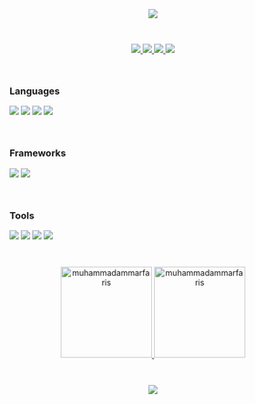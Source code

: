 <p align="center">
    <img src="https://readme-typing-svg.herokuapp.com/?lines=Hi%20there;I'm+Muhammad+Ammar+Faris+Fauzi;A+Front-End+Mobile+Developer&font=Fira%20Code&color=%23D62F79&center=true&width=500&height=30">
</p>

<br> <!-- Tambahkan spasi vertikal antar elemen -->

<p align="center">
  <a href="https://www.linkedin.com/in/ammar-faris-fauzi-339260295/" target="_blank">
    <img src="https://img.shields.io/badge/-LinkedIn-000000?style=for-the-badge&logo=Linkedin&logoColor=0077B5">
  </a>
  <a href="https://open.spotify.com/user/31zc2a4hozn3awzskii3xce6b5xq?si=a64484a08ffb4cea" target="_blank">
    <img src="https://img.shields.io/badge/Spotify-000000?style=for-the-badge&logo=spotify&logoColor=1ED760">
  </a>
  <a href="https://dribbble.com/Shion12" target="_blank">
    <img src="https://img.shields.io/badge/Dribbble-000000?style=for-the-badge&logo=dribbble&logoColor=EA4C89">
  </a>
  <a href="https://www.instagram.com/onekebabplease._/?utm_source=ig_web_button_share_sheet" target="_blank">
    <img src="https://img.shields.io/badge/Instagram-000000?style=for-the-badge&logo=instagram&logoColor=E4405F">
  </a>
</p>

<br> <!-- Tambahkan spasi vertikal antar elemen -->

<h3 align="left">Languages</h3>

<p>
  <img src="https://img.shields.io/badge/css3-000000.svg?style=for-the-badge&logo=css3&logoColor=%231572B6">
  <img src="https://img.shields.io/badge/javascript-000000.svg?style=for-the-badge&logo=javascript&logoColor=%23F7DF1E">
  <img src="https://img.shields.io/badge/html5-000000.svg?style=for-the-badge&logo=html5&logoColor=%23E34F26">
  <img src="https://img.shields.io/badge/java-000000.svg?style=for-the-badge&logo=openjdk&logoColor=%23ED8B00">
</p>

<br> <!-- Tambahkan spasi vertikal antar elemen -->

<h3 align="left">Frameworks</h3>

<p>
  <img src="https://img.shields.io/badge/Flutter-000000?style=for-the-badge&logo=flutter&logoColor=02569B">
  <img src="https://img.shields.io/badge/Laravel-000000?style=for-the-badge&logo=laravel&logoColor=FF2D20">
</p>

<br> <!-- Tambahkan spasi vertikal antar elemen -->

<h3 align="left">Tools</h3>

<p>
  <img src="https://img.shields.io/badge/Figma-000000?style=for-the-badge&logo=figma&logoColor=F24E1E">
  <img src="https://img.shields.io/badge/ChatGPT-000000?style=for-the-badge&logo=openai&logoColor=74aa9c">
  <img src="https://img.shields.io/badge/GitHub-000000?style=for-the-badge&logo=github&logoColor=white">
  <img src="https://img.shields.io/badge/Canva-000000?style=for-the-badge&logo=Canva&logoColor=00C4CC">
</p>

<br> <!-- Tambahkan spasi vertikal antar elemen -->

<div align="center">
  <a href="https://github.com/muhammadammarfaris">
    <img height="160em" src="https://github-readme-streak-stats.herokuapp.com/?user=muhammadammarfaris&theme=tokyonight" alt="muhammadammarfaris"/>
    <img height="160em" src="https://github-readme-stats.vercel.app/api?username=muhammadammarfaris&show_icons=true&locale=en&layout=compact&theme=tokyonight" alt="muhammadammarfaris"/>
  </a>
</div>

<br> <!-- Tambahkan spasi vertikal antar elemen -->

<p align="center">
  <img src="https://capsule-render.vercel.app/api?type=waving&color=gradient&height=100&section=footer"/>
</p>
